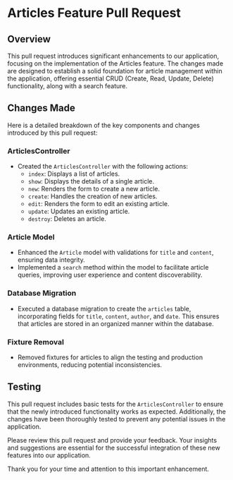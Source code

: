 # Articles Feature Pull Request

## Overview
This pull request introduces significant enhancements to our application, focusing on the implementation of the Articles feature. The changes made are designed to establish a solid foundation for article management within the application, offering essential CRUD (Create, Read, Update, Delete) functionality, along with a search feature.

## Changes Made
Here is a detailed breakdown of the key components and changes introduced by this pull request:

### ArticlesController
- Created the `ArticlesController` with the following actions:
  - `index`: Displays a list of articles.
  - `show`: Displays the details of a single article.
  - `new`: Renders the form to create a new article.
  - `create`: Handles the creation of new articles.
  - `edit`: Renders the form to edit an existing article.
  - `update`: Updates an existing article.
  - `destroy`: Deletes an article.

### Article Model
- Enhanced the `Article` model with validations for `title` and `content`, ensuring data integrity.
- Implemented a `search` method within the model to facilitate article queries, improving user experience and content discoverability.

### Database Migration
- Executed a database migration to create the `articles` table, incorporating fields for `title`, `content`, `author`, and `date`. This ensures that articles are stored in an organized manner within the database.


### Fixture Removal
- Removed fixtures for articles to align the testing and production environments, reducing potential inconsistencies.


## Testing
This pull request includes basic tests for the `ArticlesController` to ensure that the newly introduced functionality works as expected. Additionally, the changes have been thoroughly tested to prevent any potential issues in the application.

Please review this pull request and provide your feedback. Your insights and suggestions are essential for the successful integration of these new features into our application.

Thank you for your time and attention to this important enhancement.
